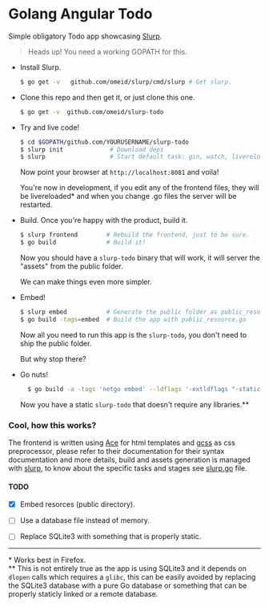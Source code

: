 # Golang Angular Todo
Simple obligatory Todo app showcasing [Slurp](https://github.com/omeid/slurp).


> Heads up! You need a working GOPATH for this.


- Install Slurp.
  ```bash
  $ go get -v   github.com/omeid/slurp/cmd/slurp # Get slurp.
  ```

- Clone this repo and then get it, or just clone this one.
  ```bash
  $ go get -v  github.com/omeid/slurp-todo
  ```

- Try and live code!
  ```bash
  $ cd $GOPATH/github.com/YOURUSERNAME/slurp-todo
  $ slurp init             # Download deps
  $ slurp                  # Start default task: gin, watch, livereload. 
  ```

  Now point your browser at `http://localhost:8081` and voila!

  You're now in development, if you edit any of the frontend files, they will be livereloaded\* and when you change .go files  the server  will be restarted.


- Build.
  Once you're happy with the product, build it.

  ```bash
  $ slurp frontend        # Rebuild the frontend, just to be sure.
  $ go build              # Build it!
  ```

  Now you should have a `slurp-todo` binary that will work, it will server the "assets" from the public folder.

  We can make things even more simpler.

- Embed!
  
  ```bash
  $ slurp embed           # Generate the public folder as public_resource.go
  $ go build -tags=embed  # Build the app with public_resource.go
  ```

  Now all you need to run this app is the `slurp-todo`, you don't need to ship the public folder.
  
  But why stop there?

- Go nuts!
  ```bash
    $ go build -a -tags 'netgo embed' --ldflags '-extldflags "-static"'
  ```
    Now you have a static `slurp-todo` that doesn't require any libraries.\*\*

### Cool, how this works?
The frontend is written using [Ace](https://github.com/yosssi/ace) for html templates  and [gcss](https://github.com/yosssi/gcss) as css preprocessor, please refer to their documentation for their syntax documentation and more details, build and assets generation is managed with [slurp](https://github.com/omeid/slurp), to know about the specific tasks and stages see [slurp.go](slurp.go) file.


#### TODO

 - [x] Embed resorces (public directory).
 - [ ] Use a database file instead of memory.
 - [ ] Replace SQLite3 with something that is properly static.


---
\*  Works best in Firefox.  
\*\* This is not entirely true as the app is using SQLite3 and it depends on `dlopen` calls which requires a `glibc`, this can be easily avoided by replacing the SQLite3 database with a pure Go database or something that can be properly staticly linked or a remote database.
